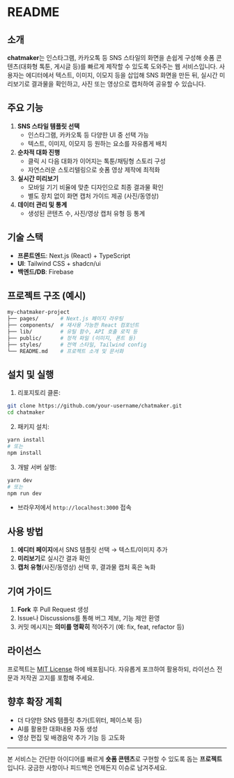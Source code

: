 # README

## 소개

**chatmaker**는 인스타그램, 카카오톡 등 SNS 스타일의 화면을 손쉽게 구성해 숏폼 콘텐츠(대화형 톡툰, 게시글 등)를 빠르게 제작할 수 있도록 도와주는 웹 서비스입니다. 사용자는 에디터에서 텍스트, 이미지, 이모지 등을 삽입해 SNS 화면을 만든 뒤, 실시간 미리보기로 결과물을 확인하고, 사진 또는 영상으로 캡처하여 공유할 수 있습니다.

## 주요 기능

1. **SNS 스타일 템플릿 선택**
   - 인스타그램, 카카오톡 등 다양한 UI 중 선택 가능
   - 텍스트, 이미지, 이모지 등 원하는 요소를 자유롭게 배치
2. **순차적 대화 진행**
   - 클릭 시 다음 대화가 이어지는 톡툰/채팅형 스토리 구성
   - 자연스러운 스토리텔링으로 숏폼 영상 제작에 최적화
3. **실시간 미리보기**
   - 모바일 기기 비율에 맞춘 디자인으로 최종 결과물 확인
   - 별도 장치 없이 화면 캡처 가이드 제공 (사진/동영상)
4. **데이터 관리 및 통계**
   - 생성된 콘텐츠 수, 사진/영상 캡처 유형 등 통계

## 기술 스택

- **프론트엔드**: Next.js (React) + TypeScript
- **UI**: Tailwind CSS + shadcn/ui
- **백엔드/DB**: Firebase

## 프로젝트 구조 (예시)

```bash
my-chatmaker-project
├── pages/       # Next.js 페이지 라우팅
├── components/  # 재사용 가능한 React 컴포넌트
├── lib/         # 유틸 함수, API 호출 로직 등
├── public/      # 정적 파일 (이미지, 폰트 등)
├── styles/      # 전역 스타일, Tailwind config
└── README.md    # 프로젝트 소개 및 문서화
```

## 설치 및 실행

1. 리포지토리 클론:

```bash
git clone https://github.com/your-username/chatmaker.git
cd chatmaker
```

2. 패키지 설치:

```bash
yarn install
# 또는
npm install
```

3. 개발 서버 실행:

```bash
yarn dev
# 또는
npm run dev
```

- 브라우저에서 `http://localhost:3000` 접속

## 사용 방법

1. **에디터 페이지**에서 SNS 템플릿 선택 → 텍스트/이미지 추가
2. **미리보기**로 실시간 결과 확인
3. **캡처 유형**(사진/동영상) 선택 후, 결과물 캡처 혹은 녹화

## 기여 가이드

1. **Fork** 후 Pull Request 생성
2. Issue나 Discussions를 통해 버그 제보, 기능 제안 환영
3. 커밋 메시지는 **의미를 명확히** 적어주기 (예: fix, feat, refactor 등)

## 라이선스

프로젝트는 [MIT License](https://opensource.org/licenses/MIT) 하에 배포됩니다. 자유롭게 포크하여 활용하되, 라이선스 전문과 저작권 고지를 포함해 주세요.

## 향후 확장 계획

- 더 다양한 SNS 템플릿 추가(트위터, 페이스북 등)
- AI를 활용한 대화내용 자동 생성
- 영상 편집 및 배경음악 추가 기능 등 고도화

---

본 서비스는 간단한 아이디어를 빠르게 **숏폼 콘텐츠**로 구현할 수 있도록 돕는 **프로젝트**입니다. 궁금한 사항이나 피드백은 언제든지 이슈로 남겨주세요.
